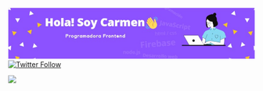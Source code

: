 ![github-readme-profile](https://github.com/carmen0810/Carmen0810/blob/main/img.jpg)
[![Twitter Follow](https://img.shields.io/twitter/follow/carlosazaustre?style=social)](https://twitter.com/herrera_anicama)


![](https://visitor-badge.glitch.me/badge?page_id=carmen0810.Carmen0810)

<!--
**carmen0810/Carmen0810** is a ✨ _special_ ✨ repository because its `README.md` (this file) appears on your GitHub profile.

Here are some ideas to get you started:

- 🔭 I’m currently working on ...
- 🌱 I’m currently learning ...
- 👯 I’m looking to collaborate on ...
- 🤔 I’m looking for help with ...
- 💬 Ask me about ...
- 📫 How to reach me: ...
- 😄 Pronouns: ...
- ⚡ Fun fact: ...
-->
